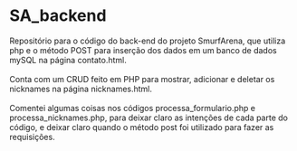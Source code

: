 # SA_backend
Repositório para o código do back-end do projeto SmurfArena, que utiliza php e o método POST para inserção dos dados em um banco de dados mySQL na página contato.html.<br><br>Conta com um CRUD feito em PHP para mostrar, adicionar e deletar os nicknames na página nicknames.html.<br><br>
Comentei algumas coisas nos códigos processa_formulario.php e processa_nicknames.php, para deixar claro as intenções de cada parte do código, e deixar claro quando o método post foi utilizado para fazer as requisições.
